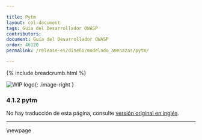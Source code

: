 ```yaml
---

title: Pytm
layout: col-document
tags: Guía del Desarrollador OWASP
contributors:
document: Guía del Desarrollador OWASP
order: 46120
permalink: /release-es/diseño/modelado_amenazas/pytm/

---
```


{% include breadcrumb.html %}

<style type="text/css">
.image-right {
  height: 180px;
  display: block;
  margin-left: auto;
  margin-right: auto;
  float: right;
}
</style>

![WIP logo](../../../assets/images/dg_wip.png "Trabajo en curso"){: .image-right }

### 4.1.2 pytm

No hay traducción de esta página, consulte [versión original en inglés][release060102].

----

[release060102]: https://github.com/OWASP/www-project-developer-guide/blob/main/release/06-design/01-threat-modeling/02-pytm.md

\newpage
